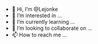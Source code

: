 - 👋 Hi, I’m @Lejonke
- 👀 I’m interested in ...
- 🌱 I’m currently learning ...
- 💞️ I’m looking to collaborate on ...
- 📫 How to reach me ...

<!---
Lejonke/Lejonke is a ✨ special ✨ repository because its `README.md` (this file) appears on your GitHub profile.
You can click the Preview link to take a look at your changes.
--->
